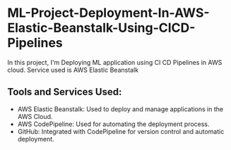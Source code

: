 # ML-Project-Deployment-In-AWS-Elastic-Beanstalk-Using-CICD-Pipelines
In this project, I'm Deploying ML application using CI CD Pipelines in AWS cloud. Service used is AWS Elastic Beanstalk

## Tools and Services Used:
- AWS Elastic Beanstalk: Used to deploy and manage applications in the AWS Cloud.
- AWS CodePipeline: Used for automating the deployment process.
- GitHub: Integrated with CodePipeline for version control and automatic deployment.
